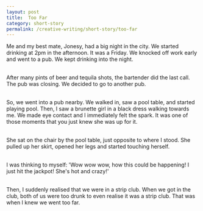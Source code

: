```yaml
---
layout: post
title:  Too Far
category: short-story
permalink: /creative-writing/short-story/too-far
---
```


Me and my best mate, Jonesy, had a big night in the city. We started drinking at 2pm in the afternoon. It was a Friday. We knocked off work early and went to a pub. We kept drinking into the night.
<br /><br />

After many pints of beer and tequila shots, the bartender did the last call. The pub was closing. We decided to go to another pub. 
<br /><br />

So, we went into a pub nearby. We walked in, saw a pool table, and started playing pool. Then, I saw a brunette girl in a black dress walking towards me. We made eye contact and I immediately felt the spark. It was one of those moments that you just knew she was up for it.
<br /><br />

She sat on the chair by the pool table, just opposite to where I stood. She pulled up her skirt, opened her legs and started touching herself.
<br /><br />

I was thinking to myself: 'Wow wow wow, how this could be happening! I just hit the jackpot! She's hot and crazy!'
<br /><br />

Then, I suddenly realised that we were in a strip club. When we got in the club, both of us were too drunk to even realise it was a strip club. That was when I knew we went too far.
<br /><br />
